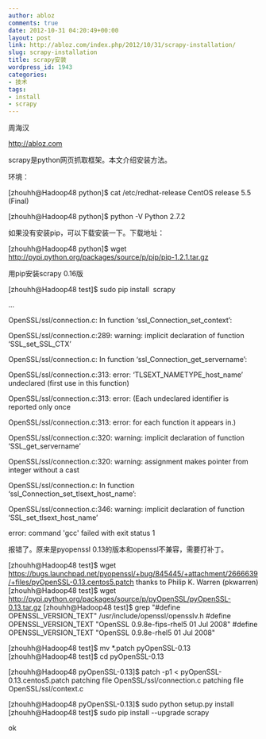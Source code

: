 ```yaml
---
author: abloz
comments: true
date: 2012-10-31 04:20:49+00:00
layout: post
link: http://abloz.com/index.php/2012/10/31/scrapy-installation/
slug: scrapy-installation
title: scrapy安装
wordpress_id: 1943
categories:
- 技术
tags:
- install
- scrapy
---
```




周海汉

http://abloz.com

scrapy是python网页抓取框架。本文介绍安装方法。

环境：

[zhouhh@Hadoop48 python]$ cat /etc/redhat-release
CentOS release 5.5 (Final)

[zhouhh@Hadoop48 python]$ python -V
Python 2.7.2



如果没有安装pip，可以下载安装一下。下载地址：

[zhouhh@Hadoop48 python]$ wget http://pypi.python.org/packages/source/p/pip/pip-1.2.1.tar.gz

用pip安装scrapy 0.16版

[zhouhh@Hadoop48 test]$ sudo pip install  scrapy

...

OpenSSL/ssl/connection.c: In function ‘ssl_Connection_set_context’:

OpenSSL/ssl/connection.c:289: warning: implicit declaration of function ‘SSL_set_SSL_CTX’

OpenSSL/ssl/connection.c: In function ‘ssl_Connection_get_servername’:

OpenSSL/ssl/connection.c:313: error: ‘TLSEXT_NAMETYPE_host_name’ undeclared (first use in this function)

OpenSSL/ssl/connection.c:313: error: (Each undeclared identifier is reported only once

OpenSSL/ssl/connection.c:313: error: for each function it appears in.)

OpenSSL/ssl/connection.c:320: warning: implicit declaration of function ‘SSL_get_servername’

OpenSSL/ssl/connection.c:320: warning: assignment makes pointer from integer without a cast

OpenSSL/ssl/connection.c: In function ‘ssl_Connection_set_tlsext_host_name’:

OpenSSL/ssl/connection.c:346: warning: implicit declaration of function ‘SSL_set_tlsext_host_name’

error: command 'gcc' failed with exit status 1

报错了。原来是pyopenssl 0.13的版本和openssl不兼容，需要打补丁。

[zhouhh@Hadoop48 test]$ wget https://bugs.launchpad.net/pyopenssl/+bug/845445/+attachment/2666639/+files/pyOpenSSL-0.13.centos5.patch
thanks to Philip K. Warren (pkwarren)
[zhouhh@Hadoop48 test]$ wget http://pypi.python.org/packages/source/p/pyOpenSSL/pyOpenSSL-0.13.tar.gz
[zhouhh@Hadoop48 test]$ grep "#define OPENSSL_VERSION_TEXT" /usr/include/openssl/opensslv.h
#define OPENSSL_VERSION_TEXT "OpenSSL 0.9.8e-fips-rhel5 01 Jul 2008"
#define OPENSSL_VERSION_TEXT "OpenSSL 0.9.8e-rhel5 01 Jul 2008"

[zhouhh@Hadoop48 test]$ mv *.patch pyOpenSSL-0.13
[zhouhh@Hadoop48 test]$ cd pyOpenSSL-0.13

[zhouhh@Hadoop48 pyOpenSSL-0.13]$ patch -p1 < pyOpenSSL-0.13.centos5.patch
patching file OpenSSL/ssl/connection.c
patching file OpenSSL/ssl/context.c

[zhouhh@Hadoop48 pyOpenSSL-0.13]$ sudo python setup.py install
[zhouhh@Hadoop48 test]$ sudo pip install --upgrade scrapy

ok
